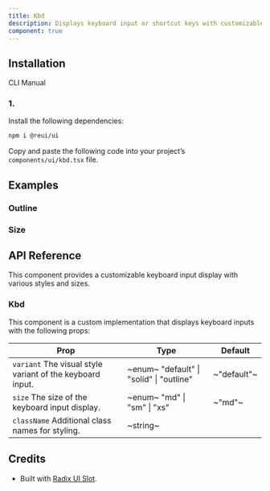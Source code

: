 ```yaml
---
title: Kbd
description: Displays keyboard input or shortcut keys with customizable styles and sizes.
component: true
---
```


## Installation

CLI
Manual

### 1.

Install the following dependencies:

```bash
npm i @reui/ui
```

Copy and paste the following code into your project’s `components/ui/kbd.tsx` file.

## Examples

### Outline

### Size

## API Reference

This component provides a customizable keyboard input display with various styles and sizes.

### Kbd

This component is a custom implementation that displays keyboard inputs with the following props:

| **Prop**                                                  | **Type**                                 | **Default** |
| --------------------------------------------------------- | ---------------------------------------- | ----------- |
| `variant` The visual style variant of the keyboard input. | ~enum~ "default" \| "solid" \| "outline" | ~"default"~ |
| `size` The size of the keyboard input display.            | ~enum~ "md" \| "sm" \| "xs"              | ~"md"~      |
| `className` Additional class names for styling.           | ~string~                                 |             |

## Credits

- Built with [Radix UI Slot](https://www.radix-ui.com/primitives/docs/utilities/slot).
